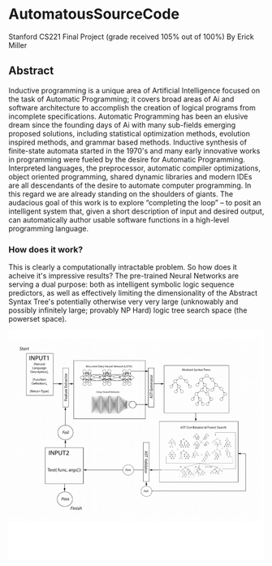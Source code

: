 # AutomatousSourceCode
Stanford CS221 Final Project (grade received 105% out of 100%)
By Erick Miller

## Abstract
Inductive programming is a unique area of Artificial Intelligence focused on the task of Automatic Programming; it covers broad areas of Ai and software architecture to accomplish the creation of logical programs from incomplete specifications. Automatic Programming has been an elusive dream since the founding days of Ai with many sub-fields emerging proposed solutions, including statistical optimization methods, evolution inspired methods, and grammar based methods. Inductive synthesis of finite-state automata started in the 1970's and many early innovative works in programming were fueled by the desire for Automatic Programming. Interpreted languages, the preprocessor, automatic compiler optimizations, object oriented programming, shared dynamic libraries and modern IDEs are all descendants of the desire to automate computer programming. In this regard we are already standing on the shoulders of giants. The audacious goal of this work is to explore “completing the loop” – to posit an intelligent system that, given a short description of input and desired output, can automatically author usable software functions in a high-level programming language.

### How does it work?

This is clearly a computationally intractable problem.  So how does it acheive it's impressive results?  The pre-trained Neural Networks are serving a dual purpose: both as intelligent symbolic logic sequence predictors, as well as effectively limiting the dimensionality of the Abstract Syntax Tree's potentially otherwise very very large  (unknowably and possibly infinitely large; provably NP Hard) logic tree search space (the powerset space).

![Diagram To Accompany Explanation of Recurrent Model / Algorithm](https://github.com/erickmiller/AutomatousSourceCode/blob/master/asc.png)
